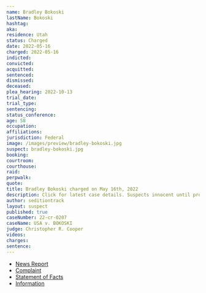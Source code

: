 ```yaml
---
name: Bradley Bokoski
lastName: Bokoski
hashtag:
aka:
residence: Utah
status: Charged
date: 2022-05-16
charged: 2022-05-16
indicted:
convicted:
acquitted:
sentenced:
dismissed:
deceased:
plea_hearing: 2022-10-13
trial_date:
trial_type:
sentencing:
status_conference:
age: 58
occupation:
affiliations:
jurisdiction: Federal
image: /images/preview/bradley-bokoski.jpg
suspect: bradley-bokoski.jpg
booking:
courtroom:
courthouse:
raid:
perpwalk:
quote:
title: Bradley Bokoski charged on May 16th, 2022
description: Click for latest case details. Suspects innocent until proven guilty.
author: seditiontrack
layout: suspect
published: true
caseNumber: 22-cr-0207
caseName: USA v. BOKOSKI
judge: Christopher R. Cooper
videos:
charges:
sentence:
---
```

- [News Report](https://www.ksl.com/article/50411869/eagle-mountain-man-arrested-charged-in-connection-with-jan-6-us-capitol-riot)
- [Complaint](https://www.justice.gov/usao-dc/case-multi-defendant/file/1508471/download)
- [Statement of Facts](https://www.justice.gov/usao-dc/case-multi-defendant/file/1508476/download)
- [Information](https://extremism.gwu.edu/sites/g/files/zaxdzs2191/f/Bradley%20and%20Matthew%20Bokoski%20Information.pdf)
